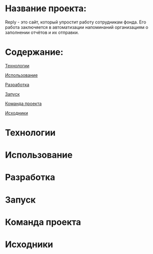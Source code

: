 # Название проекта:
Reply - это сайт, который упростит работу сотрудникам фонда. Его работа заключяется в автоматизации напоминаний организациям о заполнении отчётов и их отправки.
# Содержание:

[Технологии](https://github.com/PriZq/PriZq.github.io/blob/main/README.md#%D1%82%D0%B5%D1%85%D0%BD%D0%BE%D0%BB%D0%BE%D0%B3%D0%B8%D0%B8)

[Использование](https://github.com/PriZq/PriZq.github.io/blob/main/README.md#%D0%B8%D1%81%D0%BF%D0%BE%D0%BB%D1%8C%D0%B7%D0%BE%D0%B2%D0%B0%D0%BD%D0%B8%D0%B5)

[Разработка](https://github.com/PriZq/PriZq.github.io/blob/main/README.md#%D1%80%D0%B0%D0%B7%D1%80%D0%B0%D0%B1%D0%BE%D1%82%D0%BA%D0%B0)

[Запуск](https://github.com/PriZq/PriZq.github.io/blob/main/README.md#%D0%B7%D0%B0%D0%BF%D1%83%D1%81%D0%BA)

[Команда проекта]()

[Исходники]()

# Технологии
# Использование
# Разработка
# Запуск
# Команда проекта
# Исходники
